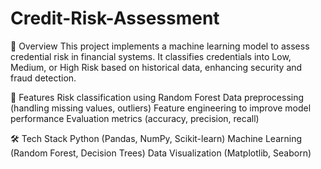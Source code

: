# Credit-Risk-Assessment
📌 Overview
This project implements a machine learning model to assess credential risk in financial systems. It classifies credentials into Low, Medium, or High Risk based on historical data, enhancing security and fraud detection.

🚀 Features
Risk classification using Random Forest
Data preprocessing (handling missing values, outliers)
Feature engineering to improve model performance
Evaluation metrics (accuracy, precision, recall)

🛠 Tech Stack
Python (Pandas, NumPy, Scikit-learn)
Machine Learning (Random Forest, Decision Trees)
Data Visualization (Matplotlib, Seaborn)
